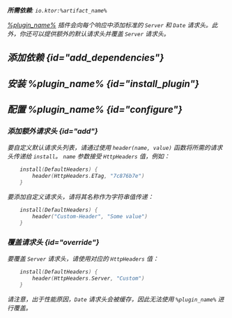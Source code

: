 [//]: # (title: 默认请求头)

<show-structure for="chapter" depth="2"/>
<primary-label ref="server-plugin"/>

<var name="artifact_name" value="ktor-server-default-headers"/>
<var name="package_name" value="io.ktor.server.plugins.defaultheaders"/>
<var name="plugin_name" value="DefaultHeaders"/>
<var name="plugin_api_link" value="https://api.ktor.io/ktor-server/ktor-server-plugins/ktor-server-default-headers/io.ktor.server.plugins.defaultheaders/-default-headers.html"/>

<tldr>
<p>
<b>所需依赖</b>: <code>io.ktor:%artifact_name%</code>
</p>
<include from="lib.topic" element-id="native_server_supported"/>
</tldr>

[%plugin_name%](%plugin_api_link%) 插件会向每个响应中添加标准的 `Server` 和 `Date` 请求头。此外，你还可以提供额外的默认请求头并覆盖 `Server` 请求头。

## 添加依赖 {id="add_dependencies"}

<include from="lib.topic" element-id="add_ktor_artifact_intro"/>
<include from="lib.topic" element-id="add_ktor_artifact"/>

## 安装 %plugin_name% {id="install_plugin"}

<include from="lib.topic" element-id="install_plugin"/>
<include from="lib.topic" element-id="install_plugin_route"/>

## 配置 %plugin_name% {id="configure"}
### 添加额外请求头 {id="add"}
要自定义默认请求头列表，请通过使用 `header(name, value)` 函数将所需的请求头传递给 `install`。 `name` 参数接受 `HttpHeaders` 值，例如：
```kotlin
    install(DefaultHeaders) {
        header(HttpHeaders.ETag, "7c876b7e")
    }
```
要添加自定义请求头，请将其名称作为字符串值传递：
```kotlin
    install(DefaultHeaders) {
        header("Custom-Header", "Some value")
    }
```

### 覆盖请求头 {id="override"}
要覆盖 `Server` 请求头，请使用对应的 `HttpHeaders` 值：
```kotlin
    install(DefaultHeaders) {
        header(HttpHeaders.Server, "Custom")
    }
```
请注意，出于性能原因，`Date` 请求头会被缓存，因此无法使用 `%plugin_name%` 进行覆盖。